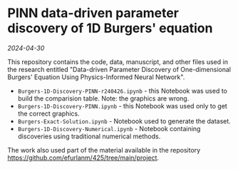 # PINN data-driven parameter discovery of 1D Burgers' equation

*2024-04-30*

This repository contains the code, data, manuscript, and other files used in the research entitled "Data-driven Parameter Discovery of One-dimensional Burgers' Equation Using Physics-Informed Neural Network".

* `Burgers-1D-Discovery-PINN-r240426.ipynb` - this Notebook was used to build the comparision table. Note: the graphics are wrong.
* `Burgers-1D-Discovery-PINN.ipynb` - this Notebook was used only to get the correct graphics.
* `Burgers-Exact-Solution.ipynb` - Notebook used to generate the dataset.
* `Burgers-1D-Discovery-Numerical.ipynb` - Notebook containing discoveries using traditional numerical methods.

The work also used part of the material available in the repository <https://github.com/efurlanm/425/tree/main/project>.
